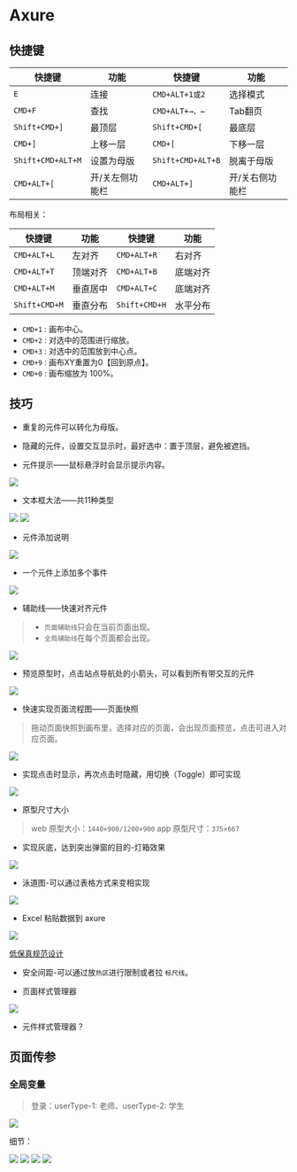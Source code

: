 # Axure

## 快捷键

| 快捷键 | 功能 | 快捷键 | 功能 | 
| -- | -- | -- | -- |
| `E` | 连接 | `CMD+ALT+1或2` | 选择模式 |
| `CMD+F` | 查找 | `CMD+ALT+→、←` | Tab翻页 |
| `Shift+CMD+]` | 最顶层 | `Shift+CMD+[` | 最底层 |
| `CMD+]` | 上移一层 | `CMD+[` | 下移一层 |
| `Shift+CMD+ALT+M` | 设置为母版 | `Shift+CMD+ALT+B` | 脱离于母版 |
| `CMD+ALT+[` | 开/关左侧功能栏 | `CMD+ALT+]` | 开/关右侧功能栏 |

布局相关：

| 快捷键 | 功能 | 快捷键 | 功能 | 
| -- | -- | -- | -- |
| `CMD+ALT+L` | 左对齐 | `CMD+ALT+R` | 右对齐 |
| `CMD+ALT+T` | 顶端对齐 | `CMD+ALT+B` | 底端对齐 |
| `CMD+ALT+M` | 垂直居中 | `CMD+ALT+C` | 底端对齐 |
| `Shift+CMD+M` | 垂直分布 | `Shift+CMD+H` | 水平分布 |

* `CMD+1` : 画布中心。
* `CMD+2` : 对选中的范围进行缩放。
* `CMD+3` : 对选中的范围放到中心点。
* `CMD+9` : 画布XY重置为0【回到原点】。
* `CMD+0` : 画布缩放为 100%。

## 技巧

* 重复的元件可以转化为母版。
* 隐藏的元件，设置交互显示时，最好选中：置于顶层，避免被遮挡。

* 元件提示——鼠标悬浮时会显示提示内容。

<img src="https://blogs7245-1256587996.cos.ap-guangzhou.myqcloud.com/img/20220522191010.png"/>

* 文本框大法——共11种类型

<img src="https://blogs7245-1256587996.cos.ap-guangzhou.myqcloud.com/img/20220522192430.png"/>

<img src="http://image.woshipm.com/wp-files/2020/01/eFyJkSc7BYJxxq4NSewM.png"/>

* 元件添加说明

<img src="https://blogs7245-1256587996.cos.ap-guangzhou.myqcloud.com/img/20220522191627.png"/>

* 一个元件上添加多个事件

<img src="https://blogs7245-1256587996.cos.ap-guangzhou.myqcloud.com/img/20220522193036.png"/>

* 辅助线——快速对齐元件

> * `页面辅助线`只会在当前页面出现。
> * `全局辅助线`在每个页面都会出现。

<img src="http://image.woshipm.com/wp-files/2020/01/LOEz5kYLkLk2Lnm8DOsX.png"/>

* 预览原型时，点击站点导航处的小箭头，可以看到所有带交互的元件

<img src="https://blogs7245-1256587996.cos.ap-guangzhou.myqcloud.com/img/20220522193847.png"/>

* 快速实现页面流程图——页面快照

> 拖动页面快照到画布里，选择对应的页面，会出现页面预览，点击可进入对应页面。

<img src="https://blogs7245-1256587996.cos.ap-guangzhou.myqcloud.com/img/20220522194406.png"/>

* 实现点击时显示，再次点击时隐藏，用切换（Toggle）即可实现

<img src="https://blogs7245-1256587996.cos.ap-guangzhou.myqcloud.com/img/20220522194602.png"/>

* 原型尺寸大小

> web 原型大小：`1440×900/1200×900`
> app 原型尺寸：`375×667`

* 实现灰底，达到突出弹窗的目的-灯箱效果

<img src="https://blogs7245-1256587996.cos.ap-guangzhou.myqcloud.com/img/20220522195610.png"/>

* 泳道图-可以通过表格方式来变相实现

<img src="https://blogs7245-1256587996.cos.ap-guangzhou.myqcloud.com/img/20220522200106.png"/>

* Excel 粘贴数据到 axure

<img src="https://blogs7245-1256587996.cos.ap-guangzhou.myqcloud.com/img/20220522200343.png"/>

[低保真规范设计](http://www.woshipm.com/rp/5440818.html)

* 安全间距-可以通过放`热区`进行限制或者拉 `标尺线`。

* 页面样式管理器

<img src="https://blogs7245-1256587996.cos.ap-guangzhou.myqcloud.com/img/20220522203829.png"/>

* 元件样式管理器？

## 页面传参

### 全局变量

> 登录：userType-1: 老师、userType-2: 学生

<img src="https://blogs7245-1256587996.cos.ap-guangzhou.myqcloud.com/img/20220522213158.png"/>

细节：

<img src="https://blogs7245-1256587996.cos.ap-guangzhou.myqcloud.com/img/20220522213332.png"/>

<img src="https://blogs7245-1256587996.cos.ap-guangzhou.myqcloud.com/img/20220522213353.png"/>


<img src="https://blogs7245-1256587996.cos.ap-guangzhou.myqcloud.com/img/20220311132621.png"/>

<img src="https://blogs7245-1256587996.cos.ap-guangzhou.myqcloud.com/img/20220311132621.png"/>

